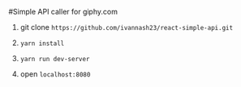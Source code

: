 #Simple API caller for giphy.com

1. git clone `https://github.com/ivannash23/react-simple-api.git`

2. `yarn install`

3. `yarn run dev-server`

4. open `localhost:8080`